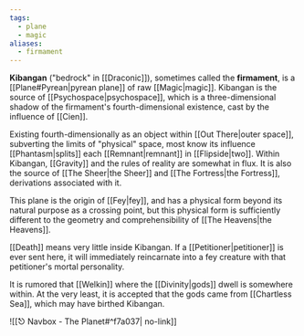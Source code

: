 ```yaml
---
tags:
  - plane
  - magic
aliases:
  - firmament
---
```

**Kibangan** ("bedrock" in [[Draconic]]), sometimes called the **firmament**, is a [[Plane#Pyrean|pyrean plane]] of raw [[Magic|magic]]. Kibangan is the source of [[Psychospace|psychospace]], which is a three-dimensional shadow of the firmament's fourth-dimensional existence, cast by the influence of [[Cien]].

Existing fourth-dimensionally as an object within [[Out There|outer space]], subverting the limits of "physical" space, most know its influence [[Phantasm|splits]] each [[Remnant|remnant]] in [[Flipside|two]]. Within Kibangan, [[Gravity]] and the rules of reality are somewhat in flux. It is also the source of [[The Sheer|the Sheer]] and [[The Fortress|the Fortress]], derivations associated with it.

This plane is the origin of [[Fey|fey]], and has a physical form beyond its natural purpose as a crossing point, but this physical form is sufficiently different to the geometry and comprehensibility of [[The Heavens|the Heavens]]. 

[[Death]] means very little inside Kibangan. If a [[Petitioner|petitioner]] is ever sent here, it will immediately reincarnate into a fey creature with that petitioner's mortal personality.

It is rumored that [[Welkin]] where the [[Divinity|gods]] dwell is somewhere within. At the very least, it is accepted that the gods came from [[Chartless Sea]], which may have birthed Kibangan.

![[⎋ Navbox - The Planet#^f7a037| no-link]]